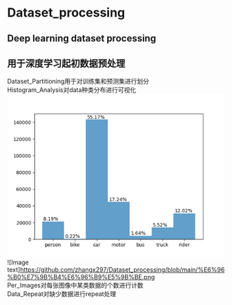# Dataset_processing
## Deep learning dataset processing
## 用于深度学习起初数据预处理

Dataset_Partitioning用于对训练集和预测集进行划分  
Histogram_Analysis对data种类分布进行可视化  
![Image text](https://github.com/zhangx297/Dataset_processing/blob/main/%E7%9B%B4%E6%96%B9%E5%9B%BE.png)![Image text]https://github.com/zhangx297/Dataset_processing/blob/main/%E6%96%B0%E7%9B%B4%E6%96%B9%E5%9B%BE.png  
Per_Images对每张图像中某类数据的个数进行计数  
Data_Repeat对缺少数据进行repeat处理  
